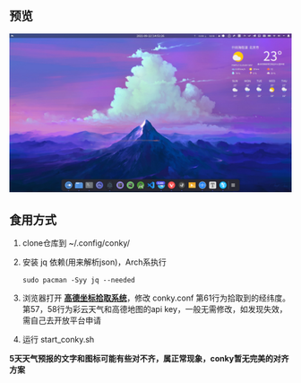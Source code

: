 ## 预览
![](preview.png)

## 食用方式

1. clone仓库到 ~/.config/conky/ 

2. 安装 jq 依赖(用来解析json)，Arch系执行

   ```shell
   sudo pacman -Syy jq --needed
   ```

3. 浏览器打开 **[高德坐标拾取系统](https://lbs.amap.com/tools/picker)**，修改 conky.conf 第61行为拾取到的经纬度。第57，58行为彩云天气和高德地图的api key，一般无需修改，如发现失效，需自己去开放平台申请

4. 运行 start_conky.sh 
  
**5天天气预报的文字和图标可能有些对不齐，属正常现象，conky暂无完美的对齐方案** 

